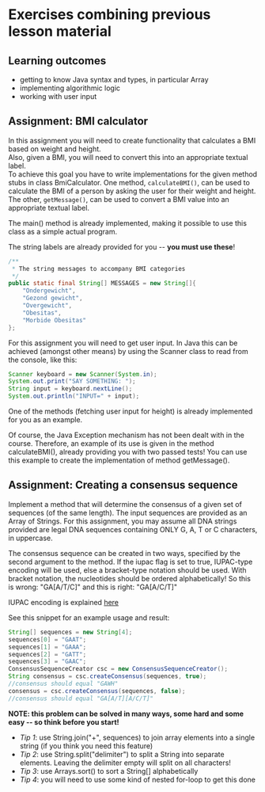 # Exercises combining previous lesson material

## Learning outcomes
* getting to know Java syntax and types, in particular Array
* implementing algorithmic logic
* working with user input


## Assignment: BMI calculator
In this assignment you will need to create functionality that calculates a BMI based on weight and height.  
Also, given a BMI, you will need to convert this into an appropriate textual label.  
To achieve this goal you have to write implementations for the given method stubs in class BmiCalculator.
One method, `calculateBMI()`, can be used to calculate the BMI of a person by asking the user for their weight and height.  
The other, `getMessage()`, can be used to convert a BMI value into an appropriate textual label.  
  
The main() method is already implemented, making it possible to use this class as a simple actual program. 

The string labels are already provided for you -- **you must use these**!

```Java
/**
 * The string messages to accompany BMI categories
 */
public static final String[] MESSAGES = new String[]{
    "Ondergewicht",
    "Gezond gewicht",
    "Overgewicht",
    "Obesitas",
    "Morbide Obesitas"
};
```

For this assignment you will need to get user input. 
In Java this can be achieved (amongst other means) by using the Scanner class 
to read from the console, like this:

```Java
Scanner keyboard = new Scanner(System.in);  
System.out.print("SAY SOMETHING: ");  
String input = keyboard.nextLine();  
System.out.println("INPUT=" + input);  
```

One of the methods (fetching user input for height) is already implemented for you as an example.

Of course, the Java Exception mechanism has not been dealt with in the course. 
Therefore, an example of its use is given in the method calculateBMI(), already providing you 
with two passed tests!
You can use this example to create the implementation of method getMessage().


## Assignment: Creating a consensus sequence  

Implement a method that will determine the consensus of a given set of sequences (of the same length).
The input sequences are provided as an Array of Strings.
For this assignment, you may assume all DNA strings provided are legal DNA sequences containing ONLY G, A, T or C characters,  in uppercase.

The consensus sequence can be created in two ways, specified by the second argument to the method.
If the iupac flag is set to true, IUPAC-type encoding will be used, else a bracket-type notation should be used.
With bracket notation, the nucleotides should be ordered alphabetically! So this is wrong: "GA[A/T/C]" and this is right: "GA[A/C/T]"

IUPAC encoding is explained [here](http://en.wikipedia.org/wiki/Nucleic_acid_notation)

See this snippet for an example usage and result:

```Java
String[] sequences = new String[4];
sequences[0] = "GAAT";
sequences[1] = "GAAA";
sequences[2] = "GATT";
sequences[3] = "GAAC";
ConsensusSequenceCreator csc = new ConsensusSequenceCreator();
String consensus = csc.createConsensus(sequences, true);
//consensus should equal "GAWH"
consensus = csc.createConsensus(sequences, false);
//consensus should equal "GA[A/T][A/C/T]"
``` 

**NOTE: this problem can be solved in many ways, some hard and some easy -- so think before you start!**

- *Tip 1*: use String.join("+", sequences) to join array elements into a single string (if you think you need this feature)
- *Tip 2*: use String.split("delimiter") to split a String into separate elements. Leaving the delimiter empty will split on all characters!
- *Tip 3*: use Arrays.sort() to sort a String[] alphabetically
- *Tip 4*: you will need to use some kind of nested for-loop to get this done

